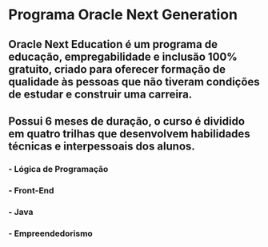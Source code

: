 # Programa Oracle Next Generation

## Oracle Next Education é um programa de educação, empregabilidade e inclusão 100% gratuito, criado para oferecer formação de qualidade às pessoas que não tiveram condições de estudar e construir uma carreira.  

## Possui 6 meses de duração, o curso é dividido em quatro trilhas que desenvolvem habilidades técnicas e interpessoais dos alunos.

### - Lógica de Programação 
### - Front-End
### - Java
### - Empreendedorismo
